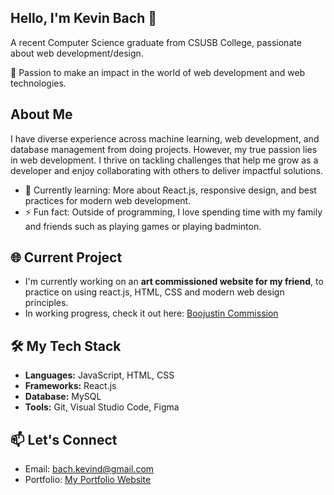 ## Hello, I'm Kevin Bach 👋

A recent Computer Science graduate from CSUSB College, passionate about web development/design.

🔭 Passion to make an impact in the world of web development and web technologies.

## About Me
I have diverse experience across machine learning, web development, and database management from doing projects. However, my true passion lies in web development. 
I thrive on tackling challenges that help me grow as a developer and enjoy collaborating with others to deliver impactful solutions.

- 🌱 Currently learning: More about React.js, responsive design, and best practices for modern web development. 
- ⚡ Fun fact: Outside of programming, I love spending time with my family and friends such as playing games or playing badminton. 

## 🌐 Current Project
  - I'm currently working on an **art commissioned website for my friend**, to practice on using react.js, HTML, CSS and modern web design principles.
  - In working progress, check it out here: [Boojustin Commission](https://boojustin-commision-web.vercel.app/)
## 🛠️ My Tech Stack
- **Languages:** JavaScript, HTML, CSS
- **Frameworks:** React.js  
- **Database:** MySQL  
- **Tools:** Git, Visual Studio Code, Figma  

## 📫 Let's Connect
- Email: [bach.kevind@gmail.com](mailto:kevinbach.dev@gmail.com)  
- Portfolio: [My Portfolio Website](https://kevinwebportfolio-c6c6b.web.app/)  
